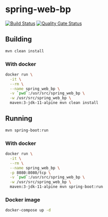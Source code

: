 # spring-web-bp

[![Build Status](https://travis-ci.org/ViBiOh/spring-web-bp.svg?branch=master)](https://travis-ci.org/ViBiOh/spring-web-bp)
[![Quality Gate Status](https://sonarcloud.io/api/project_badges/measure?project=ViBiOh_spring-web-bp&metric=alert_status)](https://sonarcloud.io/dashboard?id=ViBiOh_spring-web-bp)

## Building

```bash
mvn clean install
```

### With docker

```bash
docker run \
  -it \
  --rm \
  --name spring_web_bp \
  -v `pwd`:/usr/src/spring_web_bp \
  -w /usr/src/spring_web_bp \
  maven:3-jdk-11-alpine mvn clean install
```

## Running

```bash
mvn spring-boot:run
```

### With docker

```bash
docker run \
  -it \
  --rm \
  --name spring_web_bp \
  -p 8080:8080/tcp \
  -v `pwd`:/usr/src/spring_web_bp \
  -w /usr/src/spring_web_bp \
  maven:3-jdk-11-alpine mvn spring-boot:run
```

### Docker image

```bash
docker-compose up -d
```
